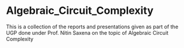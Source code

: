 # Algebraic_Circuit_Complexity
This is a collection of the reports and presentations given as part of the UGP done under Prof. Nitin Saxena on the topic of Algebraic Circuit Complexity
